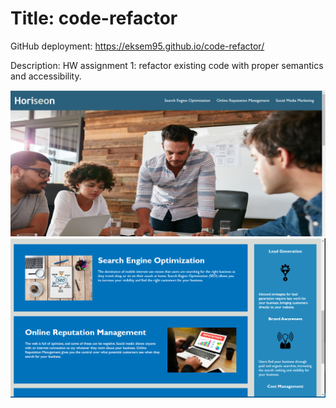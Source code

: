 # Title: code-refactor

GitHub deployment: https://eksem95.github.io/code-refactor/

Description:
HW assignment 1: refactor existing code with proper semantics and accessibility. 

![screenshot1](./assets/images/screenshot.png)
![screenshot2](./assets/images/screenshot2.png)

